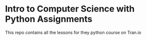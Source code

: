 # Intro to Computer Science with Python Assignments 


This repo contains all the lessons for they python course on 
Tran.io
